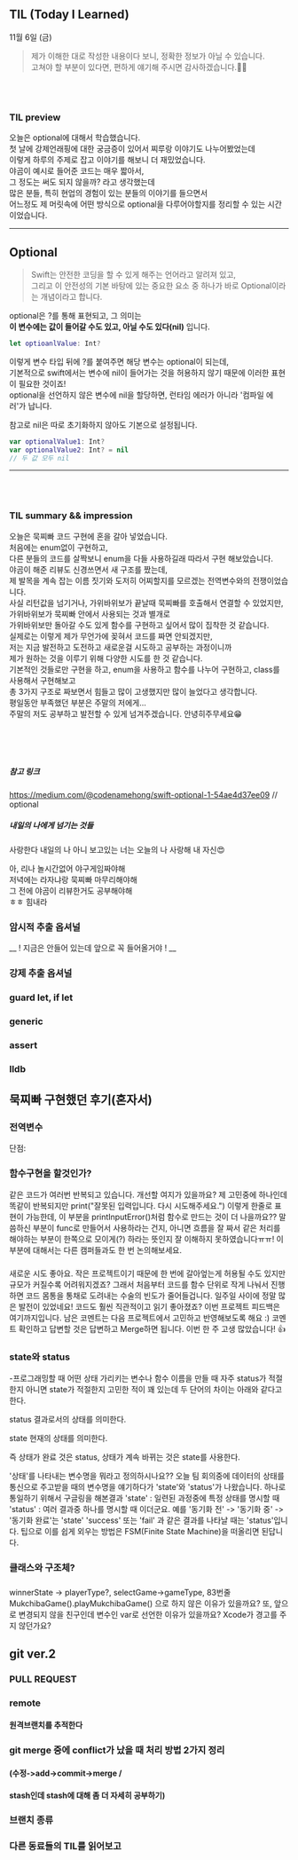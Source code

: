 ## TIL (Today I Learned)
11월 6일 (금)
> 제가 이해한 대로 작성한 내용이다 보니, 정확한 정보가 아닐 수 있습니다.   
고쳐야 할 부분이 있다면, 편하게 얘기해 주시면 감사하겠습니다.🙏🏻

<br/>
<br/>

### TIL preview
오늘은 optional에 대해서 학습했습니다.  
첫 날에 강제언래핑에 대한 궁금증이 있어서 찌루랑 이야기도 나누어봤었는데  
이렇게 하루의 주제로 잡고 이야기를 해보니 더 재밌었습니다.  
야곰이 예시로 들어준 코드는 매우 짧아서,  
그 정도는 써도 되지 않을까? 라고 생각했는데  
많은 분들, 특히 현업의 경험이 있는 분들의 이야기를 들으면서  
어느정도 제 머릿속에 어떤 방식으로 optional을 다루어야할지를 정리할 수 있는 시간이었습니다.  

---  

## Optional
> Swift는 안전한 코딩을 할 수 있게 해주는 언어라고 알려져 있고,  
그리고 이 안전성의 기본 바탕에 있는 중요한 요소 중 하나가 바로 Optional이라는 개념이라고 합니다.  

optional은 ?를 통해 표현되고, 그 의미는  
__이 변수에는 값이 들어갈 수도 있고, 아닐 수도 있다(nil)__
입니다.

```swift
let optioanlValue: Int?
```

이렇게 변수 타입 뒤에 ?를 붙여주면 해당 변수는 optional이 되는데,  
기본적으로 swift에서는 변수에 nil이 들어가는 것을 허용하지 않기 때문에 이러한 표현이 필요한 것이죠!  
optional을 선언하지 않은 변수에 nil을 할당하면, 런타임 에러가 아니라 '컴파일 에러'가 납니다.  

참고로 nil은 따로 초기화하지 않아도 기본으로 설정됩니다.

```swift
var optionalValue1: Int?
var optionalValue2: Int? = nil
// 두 값 모두 nil
```

---

<br/>
<br/>


### TIL summary && impression
오늘은 묵찌빠 코드 구현에 혼을 갈아 넣었습니다.  
처음에는 enum없이 구현하고,  
다른 분들의 코드를 살짝보니 enum을 다들 사용하길래 따라서 구현 해보았습니다.  
야곰이 해준 리뷰도 신경쓰면서 새 구조를 짰는데,  
제 발목을 계속 잡는 이름 짓기와 도저히 어찌할지를 모르겠는 전역변수와의 전쟁이었습니다.  
사실 리턴값을 넘기거나, 가위바위보가 끝날때 묵찌빠를 호출해서 연결할 수 있었지만,  
가위바위보가 묵찌빠 안에서 사용되는 것과 별개로  
가위바위보만 돌아갈 수도 있게 함수를 구현하고 싶어서 많이 집착한 것 같습니다.  
실제로는 이렇게 제가 무언가에 꽂혀서 코드를 짜면 안되겠지만,  
저는 지금 발전하고 도전하고 새로운걸 시도하고 공부하는 과정이니까  
제가 원하는 것을 이루기 위해 다양한 시도를 한 것 같습니다.  
기본적인 것들로만 구현을 하고, enum을 사용하고 함수를 나누어 구현하고, class를 사용해서 구현해보고  
총 3가지 구조로 짜보면서 힘들고 많이 고생했지만 많이 늘었다고 생각합니다.  
평일동안 부족했던 부분은 주말의 저에게...  
주말의 저도 공부하고 발전할 수 있게 넘겨주겠습니다. 안녕히주무세요😁

<br/>
<br/>
<br/>

##### 참고 링크
https://medium.com/@codenamehong/swift-optional-1-54ae4d37ee09 // optional  




##### 내일의 나에게 넘기는 것들

사랑한다 내일의 나
아니 보고있는 너는 오늘의 나
사랑해 내 자신😍

아, 리나 놀시간없어 야구게임짜야해  
저녁에는 라자냐랑 묵찌빠 마무리해야해  
그 전에 야곰이 리뷰한거도 공부해야해  
ㅎㅎ 힘내라



### 암시적 추출 옵셔널
__ ! 지금은 안들어 있는데 앞으로 꼭 들어올거야 ! __


### 강제 추출 옵셔널

### guard let, if let

### generic

### assert

### lldb


## 묵찌빠 구현했던 후기(혼자서)
### 전역변수
단점: 

### 함수구현을 할것인가?
같은 코드가 여러번 반복되고 있습니다. 개선할 여지가 있을까요?
제 고민중에 하나인데 똑같이 반복되지만 print("잘못된 입력입니다. 다시 시도해주세요.") 이렇게 한줄로 표현이 가능한데, 이 부분을 printInputError()처럼 함수로 만드는 것이 더 나을까요?? 말씀하신 부분이 func로 만들어서 사용하라는 건지, 아니면 흐름을 잘 짜서 같은 처리를 해야하는 부분이 한쪽으로 모이게(?) 하라는 뜻인지 잘 이해하지 못하였습니다ㅠㅠ!
이 부분에 대해서는 다른 캠퍼들과도 한 번 논의해보세요.

### 
새로운 시도 좋아요.
작은 프로젝트이기 때문에 한 번에 갈아엎는게 허용될 수도 있지만 규모가 커질수록 어려워지겠죠?
그래서 처음부터 코드를 함수 단위로 작게 나눠서 진행하면 코드 몸통을 통채로 도려내는 수술의 빈도가 줄어들겁니다.
일주일 사이에 정말 많은 발전이 있었네요!
코드도 훨씬 직관적이고 읽기 좋아졌죠?
이번 프로젝트 피드백은 여기까지입니다.
남은 코멘트는 다음 프로젝트에서 고민하고 반영해보도록 해요 :)
코멘트 확인하고 답변할 것은 답변하고 Merge하면 됩니다.
이번 한 주 고생 많았습니다! 👍

### state와 status
-프로그래밍할 때 어떤 상태 가리키는 변수나 함수 이름을 만들 때 자주 status가 적절한지 
아니면 state가 적절한지 고민한 적이 꽤 있는데 두 단어의 차이는 아래와 같다고 한다.

status
결과로서의 상태를 의미한다.

state
현재의 상태를 의미한다.

즉 상태가 완료 것은 status, 상태가 계속 바뀌는 것은 state를 사용한다.

 '상태'를 나타내는 변수명을 뭐라고 정의하시나요??
오늘 팀 회의중에 데이터의 상태를 통신으로 주고받을 때의 변수명을 얘기하다가 'state'와 'status'가 나왔습니다.
하나로 통일하기 위해서 구글링을 해본결과
'state' : 일련된 과정중에 특정 상태를 명시할 때
'status' : 여러 결과중 하나를 명시할 때
이더군요.
예를 '동기화 전' -> '동기화 중' -> '동기화 완료'는 'state'
'success' 또는 'fail' 과 같은 결과를 나타날 때는 'status'입니다.
팁으로 이를 쉽게 외우는 방법은 FSM(Finite State Machine)을 떠올리면 된답니다.


### 클래스와 구조체?

###

winnerState -> playerType?, selectGame->gameType, 83번줄
MukchibaGame().playMukchibaGame()
으로 하지 않은 이유가 있을까요?
또, 앞으로 변경되지 않을 친구인데 변수인 var로 선언한 이유가 있을까요?
Xcode가 경고를 주지 않던가요?

## git ver.2
### PULL REQUEST

### remote
#### 원격브랜치를 추적한다

### git merge 중에 conflict가 났을 때 처리 방법 2가지 정리
#### (수정->add->commit->merge / 
#### stash인데 stash에 대해 좀 더 자세히 공부하기)

### 브랜치 종류

### 다른 동료들의 TIL를 읽어보고

